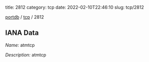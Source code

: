 title: 2812
category: tcp
date: 2022-02-10T22:46:10
slug: tcp/2812

[portdb](/) / [tcp](/category/tcp.html) / 2812


## IANA Data

_Name:_ atmtcp

_Description:_ atmtcp

